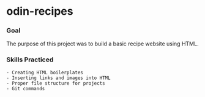 # odin-recipes

### Goal

The purpose of this project was to build a basic recipe website using HTML.

### Skills Practiced

    - Creating HTML boilerplates
    - Inserting links and images into HTML
    - Proper file structure for projects
    - Git commands
